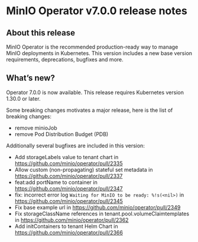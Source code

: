 # MinIO Operator v7.0.0 release notes

## About this release

MinIO Operator is the recommended production-ready way to manage MinIO deployments in Kubernetes. This version includes a new base version requirements, deprecations, bugfixes and more.

## What’s new?

Operator 7.0.0 is now available. This release requires Kubernetes version 1.30.0 or later.

Some breaking changes motivates a major release, here is the list of breaking changes:

* remove minioJob
* remove Pod Distribution Budget (PDB)

Additionally several bugfixes are included in this version:

* Add storageLabels value to tenant chart in https://github.com/minio/operator/pull/2335
* Allow custom (non-propagating) stateful set metadata in https://github.com/minio/operator/pull/2337
* feat:add portName to container in https://github.com/minio/operator/pull/2347
* fix: incorrect error log `Waiting for MinIO to be ready: %!s(<nil>)` in https://github.com/minio/operator/pull/2345
* Fix base example url in https://github.com/minio/operator/pull/2349
* Fix storageClassName references in tenant.pool.volumeClaimtemplates in https://github.com/minio/operator/pull/2362
* Add initContainers to tenant Helm Chart in https://github.com/minio/operator/pull/2366
